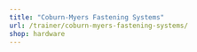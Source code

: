 ```yaml
---
title: "Coburn-Myers Fastening Systems"
url: /trainer/coburn-myers-fastening-systems/
shop: hardware
---
```

